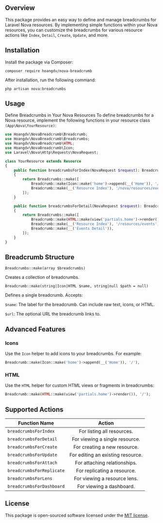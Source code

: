 ## Overview

This package provides an easy way to define and manage breadcrumbs for Laravel Nova resources. By implementing simple functions within your Nova resources, you can customize the breadcrumbs for various resource actions like `Index`, `Detail`, `Create`, `Update`, and more.

## Installation
Install the package via Composer:

```shell
composer require hoangdv/nova-breadcrumb
```
After installation, run the following command:

```shell
php artisan nova:breadcrumbs
```

## Usage
Define Breadcrumbs in Your Nova Resources
To define breadcrumbs for a Nova resource, implement the following functions in your resource class `(App\Nova\YourResource)`:

```php
use Hoangdv\NovaBreadcrumb\Breadcrumb;
use Hoangdv\NovaBreadcrumb\Breadcrumbs;
use Hoangdv\NovaBreadcrumb\HTML;
use Hoangdv\NovaBreadcrumb\Icon;
use Laravel\Nova\Http\Requests\NovaRequest;

class YourResource extends Resource
{
    public function breadcrumbsForIndex(NovaRequest $request): Breadcrumbs
    {
        return Breadcrumbs::make([
            Breadcrumb::make(Icon::make('home')->append(__('Home')), '/'),
            Breadcrumb::make(__('Resource Index'), '/nova/resources/events'),
        ]);
    }

    public function breadcrumbsForDetail(NovaRequest $request): Breadcrumbs
    {
        return Breadcrumbs::make([
            Breadcrumb::make(HTML::make(view('partials.home')->render()), '/'),
            Breadcrumb::make(__('Resource Index'), '/resources/events'),
            Breadcrumb::make(__('Events Detail')),
        ]);
    }
}
```

## Breadcrumb Structure

`Breadcrumbs::make(array $breadcrumbs)` 

Creates a collection of breadcrumbs.

`Breadcrumb::make(string|Icon|HTML $name, string|null $path = null)`

Defines a single breadcrumb. Accepts:

`$name`: The label for the breadcrumb. Can include raw text, icons, or HTML.

`$url`: The optional URL the breadcrumb links to.

## Advanced Features

### Icons
Use the `Icon` helper to add icons to your breadcrumbs. For example:

```php
Breadcrumb::make(Icon::make('home')->append(__('Home')), '/'),
```

### HTML
Use the `HTML` helper for custom HTML views or fragments in breadcrumbs:

```php
Breadcrumb::make(HTML::make(view('partials.home')->render()), '/');
```

## Supported Actions

| Function Name        |              Action               |
| ------------- |:---------------------------------:|
| `breadcrumbsForIndex`      |    For listing all resources.     |
| `breadcrumbsForDetail`      |  For viewing a single resource.   |
| `breadcrumbsForCreate` |   For creating a new resource.    |
| `breadcrumbsForUpdate` | For editing an existing resource. |
| `breadcrumbsForAttach` |   For attaching relationships.    |
| `breadcrumbsForReplicate` |    For replicating a resource.    |
| `breadcrumbsForLens` |   For viewing a resource lens.    |
| `breadcrumbsForDashboard` |     For viewing a dashboard.      |

## License
This package is open-sourced software licensed under the [MIT license](https://opensource.org/license/MIT).
